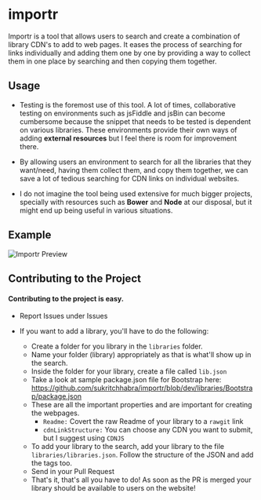 # importr

Importr is a tool that allows users to search and create a combination of library CDN's to add to web pages. It eases the process of searching for links individually and adding them one by one by providing a way to collect them in one place by searching and then copying them together.

## Usage
- Testing is the foremost use of this tool. A lot of times, collaborative testing on environments such as jsFiddle and jsBin can become cumbersome because the snippet that needs to be tested is dependent on various libraries. These environments provide their own ways of adding **external resources** but I feel there is room for improvement there.

- By allowing users an environment to search for all the libraries that they want/need, having them collect them, and copy them together, we can save a lot of tedious searching for CDN links on individual websites.

- I do not imagine the tool being used extensive for much bigger projects, specially with resources such as **Bower** and **Node** at our disposal, but it might end up being useful in various situations.

## Example

![Importr Preview](http://sukritchhabra.com/importr/imgs/importr.gif)

## Contributing to the Project
#### Contributing to the project is easy.
- Report Issues under Issues

- If you want to add a library, you'll have to do the following:
    - Create a folder for you library in the `libraries` folder.
    - Name your folder (library) appropriately as that is what'll show up in the search.
    - Inside the folder for your library, create a file called `lib.json`
    - Take a look at sample package.json file for Bootstrap here: https://github.com/sukritchhabra/importr/blob/dev/libraries/Bootstrap/package.json
    - These are all the important properties and are important for creating the webpages.
        - `Readme:` Covert the raw Readme of your library to a `rawgit` link
        - `cdnLinkStructure:` You can choose any CDN you want to submit, but I suggest using `CDNJS`
    - To add your library to the search, add your library to the file `libraries/libraries.json`. Follow the structure of the JSON and add the tags too.
    - Send in your Pull Request
    - That's it, that's all you have to do! As soon as the PR is merged your library should be available to users on the website!